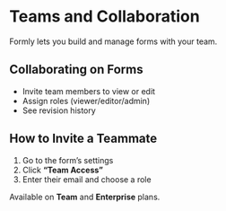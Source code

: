 # Teams and Collaboration

Formly lets you build and manage forms with your team.

## Collaborating on Forms

- Invite team members to view or edit
- Assign roles (viewer/editor/admin)
- See revision history

## How to Invite a Teammate

1. Go to the form’s settings
2. Click **“Team Access”**
3. Enter their email and choose a role

Available on **Team** and **Enterprise** plans.
